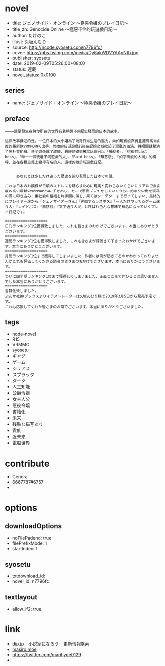 # novel

- title: ジェノサイド・オンライン 〜極悪令嬢のプレイ日記〜
- title_zh: Genocide Online ～極惡千金的玩遊戲日記～
- author: たけのこ
- illust: 久坂んむり
- source: http://ncode.syosetu.com/n7796fc/
- cover: https://pbs.twimg.com/media/Dy6akWDVYAApNtb.jpg
- publisher: syosetu
- date: 2019-02-09T05:26:00+08:00
- status: 連載
- novel_status: 0x0100

## series

- name: ジェノサイド・オンライン 〜極悪令嬢のプレイ日記〜

## preface


```
――――這是發生在與你所在的世界有着稍微不同歷史發展的日本的故事。

這個故事講述的是，一位日本的大小姐為了消除日常生活的壓力，向如現實般真實且擁有高自由度的最新款VRMMORPG出手，而她的反派遊戲行徑在起始之城掀起了混亂的漩渦、轉眼間就擊潰了黑社會組織、甚至還造成了政變，最終使得她被眾玩家冠以「屠殺者」、「徘徊的Last boss」、「唯一一個玩着不同遊戲的人」、「Raid boss」、「無慈悲」、「如字面般的人禍」的稱呼、並在各種意義上變得有名的人，這樣的她的玩遊戲日記。


＿＿＿あなたとは少しだけ違った歴史を辿り発展した日本での話。

これは日本のお嬢様が日頃のストレスを晴らすために現実と変わらないくらいにリアルで自由度の高い最新のVRMMORPGに手を出し、そこで悪役プレイをしていくうちに始まりの街を混乱の渦に叩き込み、裏社会の組織を片手間に潰し、果てはクーデターまで行ってしまい、最終的にプレイヤー達から『ジェノサイダーさん』『徘徊するラスボス』『一人だけやってるゲーム違う人』『レイドボス』『無慈悲』『文字通り人災』と呼ばれ色んな意味で有名になっていくプレイ日記です。

===================
日刊ランキング1位獲得致しました、これも皆さまのおかげでございます、本当にありがとうございます。
===================
週間ランキング1位も獲得致しました、これも皆さまが評価さて下さったおかげでごさいます、本当にありがとうございます。
===================
月間ランキング1位まで獲得してしまいました、作者には何が起きてるのかわかっておりませんがこれも評価してくださる読者の皆さまのおかげでございます、本当にありがとうございます。
===================
ついに四半期ランキング1位まで獲得してしまいました、正直ここまで伸びるとは思いませんでした本当にありがとうございます。
===================
書籍化致しました。
ぶんか社BKブックスよりイラストレーターは久坂んむり様で2019年3月5日から発売予定です。
これも応援してくれた皆さまのお陰でごさいます、本当にありがとうございました。
```

## tags

- node-novel
- R15
- VRMMO
- syosetu
- ギャグ
- ゲーム
- シリアス
- スプラッタ
- ダーク
- 人工知能
- 公爵令嬢
- 女主人公
- 悪役令嬢
- 書籍化
- 未来
- 残酷な描写あり
- 貴族
- 近未来
- 電脳世界

# contribute

- Genora
- 6667787#6757
- 

# options

## downloadOptions

- noFilePadend: true
- filePrefixMode: 1
- startIndex: 1

## syosetu

- txtdownload_id:
- novel_id: n7796fc

## textlayout

- allow_lf2: true

# link

- [dip.jp](https://narou.nar.jp/search.php?text=n7796fc&novel=all&genre=all&new_genre=all&length=0&down=0&up=100) - 小説家になろう　更新情報検索
- [masiro.moe](https://masiro.moe/forum.php?mod=forumdisplay&fid=115&page=1)
- https://twitter.com/marihyde0129
- 
